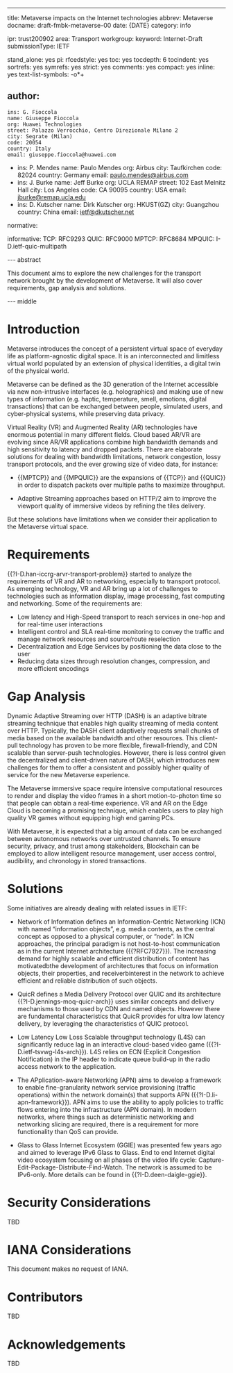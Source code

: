 ---
title: Metaverse impacts on the Internet technologies
abbrev: Metaverse
docname: draft-fmbk-metaverse-00
date: {DATE}
category: info

ipr: trust200902
area: Transport
workgroup:
keyword: Internet-Draft
submissionType: IETF

stand_alone: yes
pi:
  rfcedstyle: yes
  toc: yes
  tocdepth: 6
  tocindent: yes
  sortrefs: yes
  symrefs: yes
  strict: yes
  comments: yes
  compact: yes
  inline: yes
  text-list-symbols: -o*+

author:
  -
    ins: G. Fioccola
    name: Giuseppe Fioccola
    org: Huawei Technologies
    street: Palazzo Verrocchio, Centro Direzionale Milano 2
    city: Segrate (Milan)
    code: 20054
    country: Italy
    email: giuseppe.fioccola@huawei.com
  -
    ins: P. Mendes
    name: Paulo Mendes
    org: Airbus
    city: Taufkirchen
    code: 82024
    country: Germany
    email: paulo.mendes@airbus.com
  -
    ins: J. Burke
    name: Jeff Burke
    org: UCLA REMAP
    street: 102 East Melnitz Hall
    city: Los Angeles
    code: CA  90095
    country: USA
    email: jburke@remap.ucla.edu
  -
    ins: D. Kutscher
    name: Dirk Kutscher
    org: HKUST(GZ)
    city: Guangzhou
    country: China
    email: ietf@dkutscher.net


normative:

informative:
  TCP: RFC9293
  QUIC: RFC9000
  MPTCP: RFC8684
  MPQUIC: I-D.ietf-quic-multipath


--- abstract

This document aims to explore the new challenges for the transport network
brought by the development of Metaverse.
It will also cover requirements, gap analysis and solutions.

--- middle

# Introduction

Metaverse introduces the concept of a persistent virtual space of everyday life
as platform-agnostic digital space. It is an interconnected and limitless virtual
world populated by an extension of physical identities, a digital twin of the
physical world.

Metaverse can be defined as the 3D generation of the Internet accessible via
new non-intrusive interfaces (e.g. holographics) and making use of new types
of information (e.g. haptic, temperature, smell, emotions, digital transactions)
that can be exchanged between people, simulated users, and cyber-physical
systems, while preserving data privacy.

Virtual Reality (VR) and Augmented Reality (AR) technologies have enormous
potential in many different fields.
Cloud based AR/VR are evolving since AR/VR applications combine high bandwidth
demands and high sensitivity to latency and dropped packets.
There are elaborate solutions for dealing with bandwidth limitations, network
congestion, lossy transport protocols, and the ever growing size of video data,
for instance:
 * {{MPTCP}} and {{MPQUIC}} are the expansions of {{TCP}} and {{QUIC}} in order to
 dispatch packets over multiple paths to maximize throughput.
 
 * Adaptive Streaming approaches based on HTTP/2 aim to improve the viewport quality
 of immersive videos by refining the tiles delivery.

But these solutions have limitations when we consider their application to the
Metaverse virtual space.

# Requirements

{{?I-D.han-iccrg-arvr-transport-problem}} started to analyze the requirements of
VR and AR to networking, especially to transport protocol.
As emerging technology, VR and AR bring up a lot of challenges to technologies
such as information display, image processing, fast computing and networking.
Some of the requirements are:

* Low latency and High-Speed transport to reach services in one-hop and for real-time
user interactions
* Intelligent control and SLA real-time monitoring to convey the traffic and manage
network resources and source/route reselection
* Decentralization and Edge Services by positioning the data close to the user
* Reducing data sizes through resolution changes, compression, and more efficient encodings


# Gap Analysis

Dynamic Adaptive Streaming over HTTP (DASH) is an adaptive bitrate streaming
technique that enables high quality streaming of media content over HTTP.
Typically, the DASH client adaptively requests small chunks of media based on
the available bandwidth and other resources. This client-pull technology has
proven to be more flexible, firewall-friendly, and CDN scalable than server-push
technologies. However, there is less control given the decentralized and
client-driven nature of DASH, which introduces new challenges for them to offer
a consistent and possibly higher quality of service for the new Metaverse
experience.

The Metaverse immersive space require intensive computational resources to render
and display the video frames in a short motion-to-photon time so that people can
obtain a real-time experience.
VR and AR on the Edge Cloud is becoming a promising technique, which enables
users to play high quality VR games without equipping high end gaming PCs.

With Metaverse, it is expected that a big amount of data can be exchanged between
autonomous networks over untrusted channels. To ensure security, privacy, and
trust among stakeholders, Blockchain can be employed to allow intelligent resource
management, user access control, audibility, and chronology in stored transactions.

# Solutions

Some initiatives are already dealing with related issues in IETF:

* Network of Information defines an Information-Centric Networking (ICN) with named
  “information objects”, e.g. media contents, as the central concept as opposed to
  a physical computer, or “node”. 
  In ICN approaches, the principal paradigm is not host-to-host communication as in
  the current Internet architecture ({{?RFC7927}}).
  The increasing demand for highly scalable and efficient distribution of content
  has motivatedbthe development of architectures that focus on information objects,
  their properties, and receiverbinterest in the network to achieve efficient and
  reliable distribution of such objects. 

* QuicR defines a Media Delivery Protocol over QUIC and its architecture
  {{?I-D.jennings-moq-quicr-arch}} uses similar concepts and delivery mechanisms to
  those used by CDN and named objects. However there are fundamental 
  characteristics that QuicR provides for ultra low latency delivery, by leveraging
  the characteristics of QUIC protocol.

* Low Latency Low Loss Scalable throughput technology (L4S) can significantly reduce
  lag in an interactive cloud-based video game ({{?I-D.ietf-tsvwg-l4s-arch}}). 
  L4S relies on ECN (Explicit Congestion Notification) in the IP header to indicate
  queue build-up in the radio access network to the application.

* The APplication-aware Networking (APN) aims to develop a framework to enable
  fine-granularity network service provisioning (traffic operations) within the
  network domain(s) that supports APN ({{?I-D.li-apn-framework}}). APN aims to use
  the ability to apply policies to traffic flows entering into the infrastructure
  (APN domain). 
  In modern networks, where things such as deterministic networking and networking
  slicing are required, there is a requirement for more functionality than QoS can
  provide.
  
* Glass to Glass Internet Ecosystem (GGIE) was presented few years ago and aimed to
  leverage IPv6 Glass to Glass. End to end Internet digital video ecosystem focusing
  on all phases of the video life cycle: Capture-Edit-Package-Distribute-Find-Watch.
  The network is assumed to be IPv6-only. More details can be found in
  {{?I-D.deen-daigle-ggie}}.


# Security Considerations

TBD

# IANA Considerations

This document makes no request of IANA.

# Contributors

TBD

# Acknowledgements

TBD
